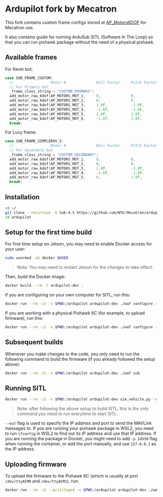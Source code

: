 # Ardupilot fork by Mecatron

This fork contains custom frame configs stored at [AP_Motors6DOF](libraries/AP_Motors/AP_Motors6DOF.cpp) for Mecatron use.

It also contains guide for running ArduSub SITL (Software In The Loop) so that you can run pixhawk package without the need of a physical pixhawk.

## Available frames

For Kevin bot:

```cpp
case SUB_FRAME_CUSTOM:
  //                 Motor #              Roll Factor     Pitch Factor    Yaw Factor      Throttle Factor     Forward Factor      Lateral Factor  Testing Order
  // For Primary bot
  _frame_class_string = "CUSTOM_PRIMARY";
  add_motor_raw_6dof(AP_MOTORS_MOT_1,     0,              0,              -1.0f,          0,                  1.0f,               0,              1);
  add_motor_raw_6dof(AP_MOTORS_MOT_2,     0,              0,              1.0f,           0,                  1.0f,               0,              2);
  add_motor_raw_6dof(AP_MOTORS_MOT_3,     1.0f,           -1.0f,          0,              -1.0f,              0,                  -1.0f,          3);
  add_motor_raw_6dof(AP_MOTORS_MOT_4,     -1.0f,          -1.0f,          0,              -1.0f,              0,                  1.0f,           4);
  add_motor_raw_6dof(AP_MOTORS_MOT_5,     1.0f,           1.0f,           0,              -1.0f,              0,                  1.0f,           5);
  add_motor_raw_6dof(AP_MOTORS_MOT_6,     -1.0f,          1.0f,           0,              -1.0f,              0,                  -1.0f,          6);
  break;
```

For Lucy frame:

```cpp
case SUB_FRAME_SIMPLEROV_5:
  //                 Motor #              Roll Factor     Pitch Factor    Yaw Factor      Throttle Factor     Forward Factor      Lateral Factor  Testing Order
  // For Secondary bot
  _frame_class_string = "CUSTOM_SECONDARY";
  add_motor_raw_6dof(AP_MOTORS_MOT_1,     0,              0,               -1.0f,          0,                  1.0f,               0,              1);
  add_motor_raw_6dof(AP_MOTORS_MOT_2,     0,              0,               1.0f,           0,                  1.0f,               0,              2);
  add_motor_raw_6dof(AP_MOTORS_MOT_3,     1.0f,           -1.0f,           0,              -1.0f,              0,                  0,              3);
  add_motor_raw_6dof(AP_MOTORS_MOT_4,     -1.0f,          -1.0f,           0,              -1.0f,              0,                  0,              4);
  add_motor_raw_6dof(AP_MOTORS_MOT_5,     0,              1.0f,            0,              -1.0f,              0,                  0,              5);
  break; 
```

## Installation

```bash
cd ~/
git clone --recursive -b Sub-4.5 https://github.com/NTU-Mecatron/ardupilot.git
cd ardupilot
```

## Setup for the first time build

For first time setup on Jetson, you may need to enable Docker access for your user:

```bash
sudo usermod -aG docker $USER
```

> Note: You may need to restart Jetson for the changes to take effect.

Then, build the Docker image:

```bash
docker build --rm -t ardupilot-dev .
```

If you are configuring on your own computer for SITL, run this:

```bash
docker run --rm -it -v $PWD:/ardupilot ardupilot-dev ./waf configure --board=sitl
```

If you are working with a physical Pixhawk 6C (for example, to upload firmware), run this:

```bash
docker run --rm -it -v $PWD:/ardupilot ardupilot-dev ./waf configure --board=Pixhawk6C
```

## Subsequent builds

Whenever you make changes to the code, you only need to run the following command to build the firmware (if you already followed the setup above):

```bash
docker run --rm -it -v $PWD:/ardupilot ardupilot-dev ./waf sub
```

## Running SITL

```bash
docker run --rm -it -v $PWD:/ardupilot ardupilot-dev sim_vehicle.py -v ArduSub --out udp:<your_ip>:14550
```

> Note: after following the above setup to build SITL, this is *the only command* you need to run everytime to start SITL.

`--out` flag is used to specify the IP address and port to send the MAVLink messages to. If you are running your pixhawk package in WSL2, you need to run `ifconfig` in WSL2 to find out its IP address and use that IP address.
If you are running the package in Docker, you might need to add `-p 14550` flag when running the container, or add the port manually, and use `127.0.0.1` as the IP address.

## Uploading firmware

To upload the firmware to the Pixhawk 6C (which is usually at port `/dev/ttyACM0` and `/dev/ttyACM1`), run:

```bash
docker run --rm -it --privileged -v $PWD:/ardupilot ardupilot-dev ./waf --upload-port="/dev/ttyACM0" --upload sub
```